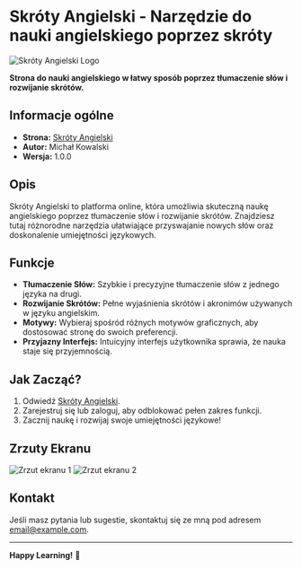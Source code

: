 # Skróty Angielski - Narzędzie do nauki angielskiego poprzez skróty

![Skróty Angielski Logo](link_do_obrazka.png)

**Strona do nauki angielskiego w łatwy sposób poprzez tłumaczenie słów i rozwijanie skrótów.**

## Informacje ogólne

- **Strona:** [Skróty Angielski](https://michal1223r.github.io/skroty-angielski/)
- **Autor:** Michał Kowalski
- **Wersja:** 1.0.0

## Opis

Skróty Angielski to platforma online, która umożliwia skuteczną naukę angielskiego poprzez tłumaczenie słów i rozwijanie skrótów. Znajdziesz tutaj różnorodne narzędzia ułatwiające przyswajanie nowych słów oraz doskonalenie umiejętności językowych.

## Funkcje

- **Tłumaczenie Słów:** Szybkie i precyzyjne tłumaczenie słów z jednego języka na drugi.
- **Rozwijanie Skrótów:** Pełne wyjaśnienia skrótów i akronimów używanych w języku angielskim.
- **Motywy:** Wybieraj spośród różnych motywów graficznych, aby dostosować stronę do swoich preferencji.
- **Przyjazny Interfejs:** Intuicyjny interfejs użytkownika sprawia, że nauka staje się przyjemnością.

## Jak Zacząć?

1. Odwiedź [Skróty Angielski](https://michal1223r.github.io/skroty-angielski/).
2. Zarejestruj się lub zaloguj, aby odblokować pełen zakres funkcji.
3. Zacznij naukę i rozwijaj swoje umiejętności językowe!

## Zrzuty Ekranu

![Zrzut ekranu 1](https://imgur.com/a/IogAA1z)
![Zrzut ekranu 2](https://imgur.com/a/OzB2NXS)

## Kontakt

Jeśli masz pytania lub sugestie, skontaktuj się ze mną pod adresem email@example.com.

---

**Happy Learning!** 🚀
